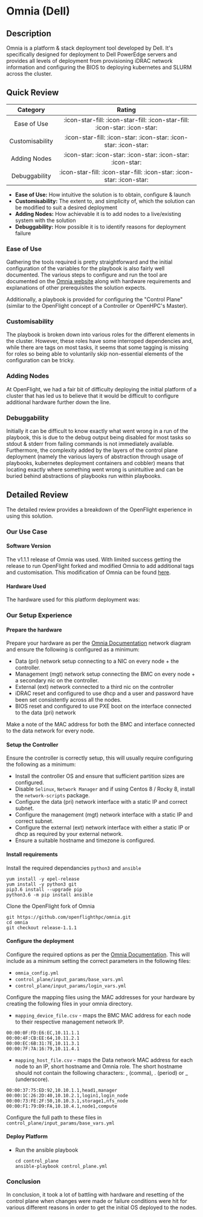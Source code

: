 # Omnia (Dell) 

## Description

Omnia is a platform & stack deployment tool developed by Dell. It's specifically designed for deployment to Dell PowerEdge servers and provides all levels of deployment from provisioning iDRAC network information and configuring the BIOS to deploying kubernetes and SLURM across the cluster. 

## Quick Review

|    Category     |                                       Rating                                         |
| :-------------: | :----------------------------------------------------------------------------------: |
| Ease of Use     | :icon-star-fill: :icon-star-fill: :icon-star-fill: :icon-star: :icon-star:           |
| Customisability | :icon-star-fill: :icon-star: :icon-star: :icon-star: :icon-star:                     | 
| Adding Nodes    | :icon-star: :icon-star: :icon-star: :icon-star: :icon-star:                          |
| Debuggability   | :icon-star-fill: :icon-star-fill: :icon-star: :icon-star: :icon-star:                |


- **Ease of Use:** How intuitive the solution is to obtain, configure & launch
- **Customisability:** The extent to, and simplicity of, which the solution can be modified to suit a desired deployment
- **Adding Nodes:** How achievable it is to add nodes to a live/existing system with the solution
- **Debuggability:** How possible it is to identify reasons for deployment failure

### Ease of Use

Gathering the tools required is pretty straightforward and the initial configuration of the variables for the playbook is also fairly well documented. The various steps to configure and run the tool are documented on the [Omnia website](https://dellhpc.github.io/omnia/) along with hardware requirements and explanations of other prerequisites the solution expects.

Additionally, a playbook is provided for configuring the "Control Plane" (similar to the OpenFlight concept of a Controller or OpenHPC's Master). 

### Customisability

The playbook is broken down into various roles for the different elements in the cluster. However, these roles have some interroped dependencies and, while there are tags on most tasks, it seems that some tagging is missing for roles so being able to voluntarily skip non-essential elements of the configuration can be tricky. 

### Adding Nodes

At OpenFlight, we had a fair bit of difficulty deploying the initial platform of a cluster that has led us to believe that it would be difficult to configure additional hardware further down the line. 

### Debuggability 

Initially it can be difficult to know exactly what went wrong in a run of the playbook, this is due to the debug output being disabled for most tasks so stdout & stderr from failing commands is not immediately available. Furthermore, the complexity added by the layers of the control plane deployment (namely the various layers of abstraction through usage of playbooks, kubernetes deployment containers and cobbler) means that locating exactly where something went wrong is unintuitive and can be buried behind abstractions of playbooks run within playbooks. 

## Detailed Review

The detailed review provides a breakdown of the OpenFlight experience in using this solution.

### Our Use Case

#### Software Version

The v1.1.1 release of Omnia was used. With limited success getting the release to run OpenFlight forked and modified Omnia to add additional tags and customisation. This modification of Omnia can be found [here](https://github.com/openflighthpc/omnia/tree/dev/deployment-updates-v1.1.1).

#### Hardware Used

The hardware used for this platform deployment was:

### Our Setup Experience

#### Prepare the hardware

Prepare your hardware as per the [Omnia Documentation](https://dellhpc.github.io/omnia/INSTALL_OMNIA_CONTROL_PLANE.html) network diagram and ensure the following is configured as a minimum:

- Data (pri) network setup connecting to a NIC on every node + the controller.
- Management (mgt) network setup connecting the BMC on every node + a secondary nic on the controller.
- External (ext) network connected to a third nic on the controller
- iDRAC reset and configured to use dhcp and a user and password have been set consistently across all the nodes.
- BIOS reset and configured to use PXE boot on the interface connected to the data (pri) network

Make a note of the MAC address for both the BMC and interface connected to the data network for every node.

#### Setup the Controller
Ensure the controller is correctly setup, this will usually require configuring the following as a minimum:
- Install the controller OS and ensure that sufficient partition sizes are configured.
- Disable `Selinux`, `Network Manager` and if using Centos 8 / Rocky 8, install the `network-scripts` package.
- Configure the data (pri) network interface with a static IP and correct subnet.
- Configure the management (mgt) network interface with a static IP and correct subnet.
- Configure the external (ext) network interface with either a static IP or dhcp as required by your external network.
- Ensure a suitable hostname and timezone is configured.

#### Install requirements

Install the required dependancies `python3` and `ansible`
```shell
yum install -y epel-release
yum install -y python3 git
pip3.6 install --upgrade pip
python3.6 -m pip install ansible
```
Clone the OpenFlight fork of Omnia
  ```shell
  git https://github.com/openflighthpc/omnia.git
  cd omnia
  git checkout release-1.1.1
  ```

#### Configure the deployment
Configure the required options as per the [Omnia Documentation](https://dellhpc.github.io/omnia/INSTALL_OMNIA_CONTROL_PLANE.html). This will include as a minimum setting the correct parameters in the following files:

- `omnia_config.yml`
- `control_plane/input_params/base_vars.yml`
- `control_plane/input_params/login_vars.yml`

Configure the mapping files using the MAC addresses for your hardware by creating the following files in your omnia directory.

- `mapping_device_file.csv` - maps the BMC MAC address for each node to their respective management network IP.
```
00:00:0F:FD:E6:EC,10.11.1.1
00:00:4F:CB:EE:64,10.11.2.1
00:00:EC:6B:31:7E,10.11.3.1
00:00:7F:7A:16:79,10.11.4.1
```
- `mapping_host_file.csv` - maps the Data network MAC address for each node to an IP, short hostname and Omnia role. The short hostname should not contain the following characters: , (comma), . (period) or _ (underscore).
```
00:00:37:75:ED:92,10.10.1.1,head1,manager
00:00:1C:26:2D:40,10.10.2.1,login1,login_node
00:00:73:FE:2F:50,10.10.3.1,storage1,nfs_node
00:00:F1:79:D9:FA,10.10.4.1,node1,compute
```

Configure the full path to these files in `control_plane/input_params/base_vars.yml`

#### Deploy Platform
- Run the ansible playbook
  ```shell
  cd control_plane
  ansible-playbook control_plane.yml
  ```

### Conclusion

In conclusion, it took a lot of battling with hardware and resetting of the control plane when changes were made or failure conditions were hit for various different reasons in order to get the initial OS deployed to the nodes. 
